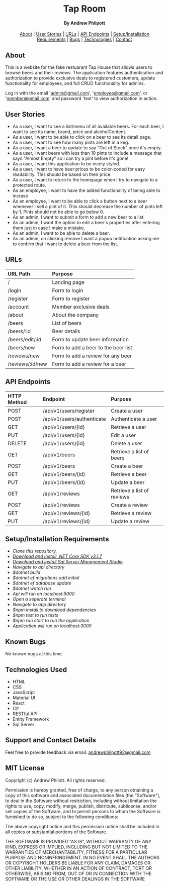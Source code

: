 <div align=center>

# Tap Room

#### By **Andrew Philpott**

[About](#About) | [User Stories](#User-Stories) | [URLs](#URLs) | [API Endpoints](#API-Endpoints) | [Setup/Installation Requirements](#Setup/Installation-Requirements) | [Bugs](#Known-Bugs) | [Technologies](#Technologies-Used) | [Contact](#Support-and-Contact-Details)

</div>

## About

This is a website for the fake restuarant Tap House that allows users to browse beers and their reviews. The application features authentication and authorization to provide exclusive deals to registered customers, update functionality for employees, and full CRUD functionality for admins.

Log in with the email 'admin@gmail.com', 'employee@gmail.com', or 'member@gmail.com' and password 'test' to view authorization in action.

## User Stories

- As a user, I want to see a list/menu of all available beers. For each beer, I want to see its name, brand, price and alcoholContent.
- As a user, I want to be able to click on a beer to see its detail page.
- As a user, I want to see how many pints are left in a keg.
- As a user, I want a beer to update to say "Out of Stock" once it's empty.
- As a user, I want beers with less than 10 pints to include a message that says "Almost Empty" so I can try a pint before it's gone!
- As a user, I want this application to be nicely styled.
- As a user, I want to have beer prices to be color-coded for easy readability. This should be based on their price.
- As a user, I want to return to the homepage when I try to navigate to a protected route.
- As an employee, I want to have the added functionality of being able
  to incrase
- As an employee, I want to be able to click a button next to a beer whenever I sell a pint of it. This should decrease the number of pints left by 1. Pints should not be able to go below 0.
- As an admin, I want to submit a form to add a new beer to a list.
- As an admin, I want the option to edit a beer's properties after entering them just in case I make a mistake.
- As an admin, I want to be able to delete a beer.
- As an admin, on clicking remove I want a popup notification asking me to confirm that I want to delete a beer from the list.

## URLs

| URL Path         | Purpose                             |
| :--------------- | :---------------------------------- |
| /                | Landing page                        |
| /login           | Form to login                       |
| /register        | Form to register                    |
| /account         | Member exclusive deals              |
| /about           | About the company                   |
| /beers           | List of beers                       |
| /beers/:id       | Beer details                        |
| /beers/edit/:id  | Form to update beer information     |
| /beers/new       | Form to add a beer to the beer list |
| /reviews/new     | Form to add a review for any beer   |
| /reviews/:id/new | Form to add a review for a beer     |

## API Endpoints

| HTTP Method | Endpoint                   | Purpose                    |
| :---------- | :------------------------- | :------------------------- |
| POST        | /api/v1/users/register     | Create a user              |
| POST        | /api/v1/users/authenticate | Authenticate a user        |
| GET         | /api/v1/users/{id}         | Retrieve a user            |
| PUT         | /api/v1/users/{id}         | Edit a user                |
| DELETE      | /api/v1/users/{id}         | Delete a user              |
| GET         | /api/v1/beers              | Retrieve a list of beers   |
| POST        | /api/v1/beers              | Create a beer              |
| GET         | /api/v1/beers/{id}         | Retrieve a beer            |
| PUT         | /api/v1/beers/{id}         | Update a beer              |
| GET         | /api/v1/reviews            | Retrieve a list of reviews |
| POST        | /api/v1/reviews            | Create a review            |
| GET         | /api/v1/reviews/{id}       | Retrieve a review          |
| PUT         | /api/v1/reviews/{id}       | Update a review            |

## Setup/Installation Requirements

- _Clone this repository._
- _[Download and install .NET Core SDK v3.1.7](https://dotnet.microsoft.com/download/dotnet-core/3.1)_
- _[Download and install Sql Server Management Studio](https://docs.microsoft.com/en-us/sql/ssms/download-sql-server-management-studio-ssms?view=sql-server-ver15)_
- _Navigate to api directory_
- _\$dotnet build_
- _\$dotnet ef migrations add initial_
- _\$dotnet ef database update_
- _\$dotnet watch run_
- _Api will run on localhost:5000_
- _Open a seperate terminal_
- _Navigate to app directory_
- _\$npm install to download dependencies_
- _\$npm test to run tests_
- _\$npm run start to run the application_
- _Application will run on localhost:3000_

## Known Bugs

No known bugs at this time.

## Technologies Used

- HTML
- CSS
- JavaScript
- Material UI
- React
- C#
- RESTful API
- Entity Framework
- Sql Server

## Support and Contact Details

Feel free to provide feedback via email: andrewphilpott92@gmail.com

## MIT License

Copyright (c) Andrew Philott. All rights reserved.

Permission is hereby granted, free of charge, to any person obtaining a copy
of this software and associated documentation files (the "Software"), to deal
in the Software without restriction, including without limitation the rights
to use, copy, modify, merge, publish, distribute, sublicense, and/or sell
copies of the Software, and to permit persons to whom the Software is
furnished to do so, subject to the following conditions:

The above copyright notice and this permission notice shall be included in all
copies or substantial portions of the Software.

THE SOFTWARE IS PROVIDED "AS IS", WITHOUT WARRANTY OF ANY KIND, EXPRESS OR
IMPLIED, INCLUDING BUT NOT LIMITED TO THE WARRANTIES OF MERCHANTABILITY,
FITNESS FOR A PARTICULAR PURPOSE AND NONINFRINGEMENT. IN NO EVENT SHALL THE
AUTHORS OR COPYRIGHT HOLDERS BE LIABLE FOR ANY CLAIM, DAMAGES OR OTHER
LIABILITY, WHETHER IN AN ACTION OF CONTRACT, TORT OR OTHERWISE, ARISING FROM,
OUT OF OR IN CONNECTION WITH THE SOFTWARE OR THE USE OR OTHER DEALINGS IN THE
SOFTWARE
